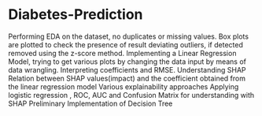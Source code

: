 # Diabetes-Prediction
Performing EDA on the dataset, no duplicates or missing values.
Box plots are plotted to check the presence of result deviating outliers, if detected removed using the z-score method.
Implementing a Linear Regression Model, trying to get various plots by changing the data input by means of data wrangling.
Interpreting coefficients and RMSE.
Understanding SHAP
Relation between SHAP values(impact) and the coefficient obtained from the linear regression model 
Various explainability approaches 
Applying logistic regression , ROC, AUC and Confusion Matrix for understanding with SHAP
Preliminary Implementation of Decision Tree

